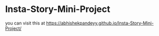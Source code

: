 ﻿# Insta-Story-Mini-Project

you can visit this at https://abhishekpandeyy.github.io/Insta-Story-Mini-Project/
